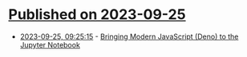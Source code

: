 # [Published on 2023-09-25](index.md)

* [2023-09-25, 09:25:15](https://lobste.rs/s/rrbznr/bringing_modern_javascript_deno_jupyter) - [Bringing Modern JavaScript (Deno) to the Jupyter Notebook](https://blog.jupyter.org/bringing-modern-javascript-to-the-jupyter-notebook-fc998095081e)
